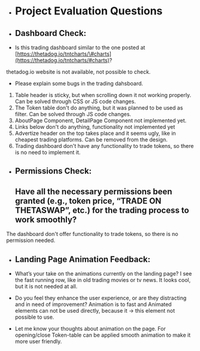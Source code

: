 * #  Project Evaluation Questions


- ## **Dashboard Check:**

* Is this trading dashboard similar to the one posted at [https://thetadog.io/tntcharts/\#charts](https://thetadog.io/tntcharts/#charts)?

thetadog.io website is not available, not possible to check.


* Please explain some bugs in the trading dahsboard.
1. Table header is sticky, but when scrolling down it not working properly. Can be solved through CSS or JS code changes.
2. The Token table don't do anything, but it was planned to be used as filter. Can be solved through JS code changes.
3. AboutPage Component, DetailPage Component not implemented yet.
4. Links below don't do anything, functionality not implemented yet
5. Advertize header on the top takes place and it seems ugly, like in cheapest trading platforms. Can be removed from the design.
6. Trading dashboard don't have any functionality to trade tokens, so there is no need to implement it.


- ## **Permissions Check:**

  ## Have all the necessary permissions been granted (e.g., token price, “TRADE ON THETASWAP”, etc.) for the trading process to work smoothly?

The dashboard don't offer functionality to trade tokens, so there is no permission needed.


- ## **Landing Page Animation Feedback:**

* What’s your take on the animations currently on the landing page?
I see the fast running row, like in old trading movies or tv news. It looks cool, but it is not needed at all.

* Do you feel they enhance the user experience, or are they distracting and in need of improvement?
Animation is to fast and Animated elements can not be used directly, because it -> this element not possible to use.

* Let me know your thoughts about animation on the page.
For opening/close Token-table can be applied smooth animation to make it more user friendly.
